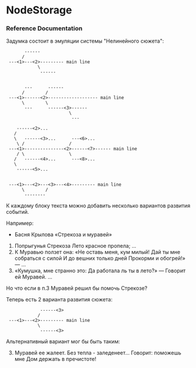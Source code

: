 # NodeStorage

### Reference Documentation

Задумка состоит в эмуляции системы "Нелинейного сюжета":

           ------
          /
     ---<1>---<2>--------- main line
                \
                 ------


           ---      ------
          /        /
     ---<1>------<2>------------------- main line         
          \        \        
           ---      ------<3>------
                            \
                             ---

        ------<2>...
       /      
       \   ------<3>...      ---<6>...
        \ /                 /
     ---<1>---------------<2>------<7>------ main line
        / \                 \
       /   ------<4>...      ---<8>...
       \
        ------<5>...


     ---<1>---<2>---<3>---<4>--------- main line
          \        /
           --------


К каждому блоку текста можно добавить несколько вариантов развития событий. 

Например:
- Басня Крылова «Стрекоза и муравей»

1. Попрыгунья Стрекоза
Лето красное пропела;
...
2. К Муравью ползет она: 
«Не оставь меня, кум милый!
Дай ты мне собраться с силой
И до вешних только дней
Прокорми и обогрей!» —
...
3. «Кумушка, мне странно это:
Да работала ль ты в лето?» —
Говорит ей Муравей.
...

Но что если в п.3 Муравей решил бы помочь Стрекозе?

Теперь есть 2 варианта развития сюжета:

                 ------<3>
                /
     ---<1>---<2>--------- main line
                \
                 ------<3>

Альтернативный вариант мог бы быть таким:

3. Муравей ее жалеет.
Без тепла - заледенеет...
Говорит: поможешь мне
Дом держать в пречистоте!


